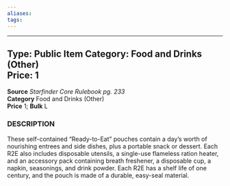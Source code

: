 ```yaml
---
aliases: 
tags: 
---
```


---
Type: Public Item
Category:  Food and Drinks (Other)  
Price: 1 
---
**Source** _Starfinder Core Rulebook pg. 233_  
**Category** Food and Drinks (Other)  
**Price** 1; **Bulk** L

### DESCRIPTION

These self-contained “Ready-to-Eat” pouches contain a day’s worth of nourishing entrees and side dishes, plus a portable snack or dessert. Each R2E also includes disposable utensils, a single-use flameless ration heater, and an accessory pack containing breath freshener, a disposable cup, a napkin, seasonings, and drink powder. Each R2E has a shelf life of one century, and the pouch is made of a durable, easy-seal material.
